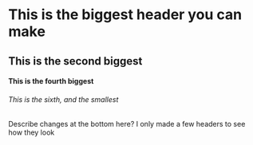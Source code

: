 # This is the biggest header you can make
## This is the second biggest
#### This is the fourth biggest
###### This is the sixth, and the smallest
Describe changes at the bottom here? I only made a few headers to see how they look
